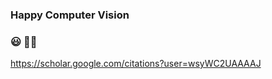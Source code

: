 ### Happy Computer Vision

### :smiley: :man_technologist:

https://scholar.google.com/citations?user=wsyWC2UAAAAJ
